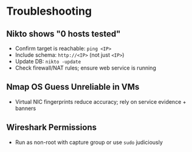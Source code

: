# Troubleshooting

## Nikto shows "0 hosts tested"
- Confirm target is reachable: `ping <IP>`
- Include schema: `http://<IP>` (not just `<IP>`)
- Update DB: `nikto -update`
- Check firewall/NAT rules; ensure web service is running

## Nmap OS Guess Unreliable in VMs
- Virtual NIC fingerprints reduce accuracy; rely on service evidence + banners

## Wireshark Permissions
- Run as non-root with capture group or use `sudo` judiciously
